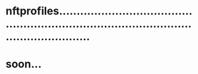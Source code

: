 # nftprofiles...................................................................................................................
# soon...
